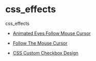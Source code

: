 # css_effects
css_effects

- [Animated Eyes Follow Mouse Cursor ](https://tiida54.github.io/css_effects/eyes_follow/)

- [Follow The Mouse Cursor](https://tiida54.github.io/css_effects/onmousemove/)

- [CSS Custom Checkbox Design](https://tiida54.github.io/css_effects/custom_checkbox/)
